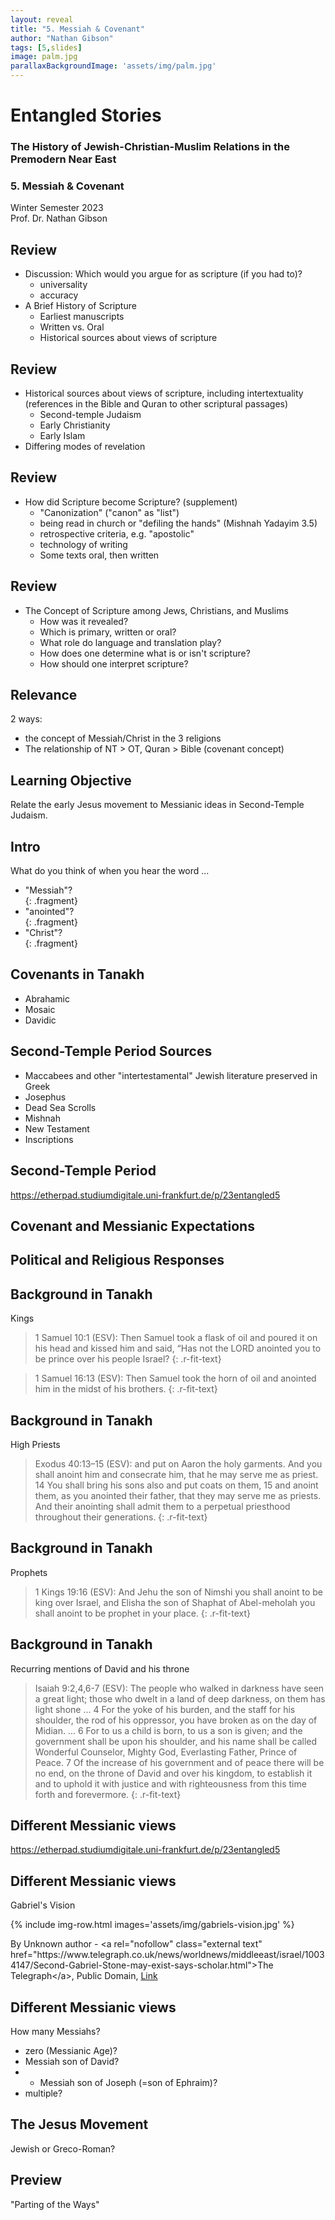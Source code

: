 ```yaml
---
layout: reveal
title: "5. Messiah & Covenant"
author: "Nathan Gibson"
tags: [5,slides]
image: palm.jpg
parallaxBackgroundImage: 'assets/img/palm.jpg'
---
```


# Entangled Stories 

### The History of Jewish-Christian-Muslim Relations in the Premodern Near East

### 5. Messiah & Covenant

Winter Semester 2023  
Prof. Dr. Nathan Gibson

## Review

- Discussion: Which would you argue for as scripture (if you had to)?
  - universality
  - accuracy
- A Brief History of Scripture
  - Earliest manuscripts
  - Written vs. Oral
  - Historical sources about views of scripture 

## Review
  - Historical sources about views of scripture, including intertextuality (references in the Bible and Quran to other scriptural passages)
    - Second-temple Judaism
    - Early Christianity
    - Early Islam
- Differing modes of revelation

## Review

- How did Scripture become Scripture? (supplement)
  - "Canonization" ("canon" as "list")
  - being read in church or "defiling the hands" (Mishnah Yadayim 3.5)
  - retrospective criteria, e.g. "apostolic"
  - technology of writing
  - Some texts oral, then written

## Review

- The Concept of Scripture among Jews, Christians, and Muslims
  - How was it revealed?
  - Which is primary, written or oral? 
  - What role do language and translation play?
  - How does one determine what is or isn't scripture?
  - How should one interpret scripture?

## Relevance

2 ways: 
- the concept of Messiah/Christ in the 3 religions
- The relationship of NT > OT, Quran > Bible (covenant concept)

## Learning Objective

<i class="fa-solid fa-check"></i> Relate the early Jesus movement to Messianic ideas in Second-Temple Judaism.

## Intro

What do you think of when you hear the word ...  
- "Messiah"?  
{: .fragment}
- "anointed"?  
{: .fragment}
- "Christ"?  
{: .fragment}

## Covenants in Tanakh

- Abrahamic
- Mosaic
- Davidic

## Second-Temple Period Sources

- Maccabees and other "intertestamental" Jewish literature preserved in Greek
- Josephus
- Dead Sea Scrolls
- Mishnah
- New Testament
- Inscriptions

## Second-Temple Period

<https://etherpad.studiumdigitale.uni-frankfurt.de/p/23entangled5>


## Covenant and Messianic Expectations

## Political and Religious Responses

## Background in Tanakh

Kings

> 1 Samuel 10:1 (ESV): Then Samuel took a flask of oil and poured it on his head and kissed him and said, “Has not the LORD anointed you to be prince over his people Israel?
{: .r-fit-text}

> 1 Samuel 16:13 (ESV): Then Samuel took the horn of oil and anointed him in the midst of his brothers.
{: .r-fit-text}

## Background in Tanakh

High Priests

> Exodus 40:13–15 (ESV): and put on Aaron the holy garments. And you shall anoint him and consecrate him, that he may serve me as priest. 14 You shall bring his sons also and put coats on them, 15 and anoint them, as you anointed their father, that they may serve me as priests. And their anointing shall admit them to a perpetual priesthood throughout their generations.
{: .r-fit-text}

## Background in Tanakh

Prophets

> 1 Kings 19:16 (ESV): And Jehu the son of Nimshi you shall anoint to be king over Israel, and Elisha the son of Shaphat of Abel-meholah you shall anoint to be prophet in your place. 
{: .r-fit-text}

## Background in Tanakh

Recurring mentions of David and his throne

> Isaiah 9:2,4,6-7 (ESV): The people who walked in darkness have seen a great light; those who dwelt in a land of deep darkness, on them has light shone ... 4 For the yoke of his burden, and the staff for his shoulder, the rod of his oppressor, you have broken as on the day of Midian. ... 6 For to us a child is born, to us a son is given; and the government shall be upon his shoulder, and his name shall be called Wonderful Counselor, Mighty God, Everlasting Father, Prince of Peace. 7 Of the increase of his government and of peace there will be no end, on the throne of David and over his kingdom, to establish it and to uphold it with justice and with righteousness from this time forth and forevermore.
{: .r-fit-text}

## Different Messianic views

<https://etherpad.studiumdigitale.uni-frankfurt.de/p/23entangled5>

## Different Messianic views

Gabriel's Vision

{% include img-row.html images='assets/img/gabriels-vision.jpg' %}

<figcaption>By Unknown author - &lt;a rel=&quot;nofollow&quot; class=&quot;external text&quot; href=&quot;https://www.telegraph.co.uk/news/worldnews/middleeast/israel/10034147/Second-Gabriel-Stone-may-exist-says-scholar.html&quot;&gt;The Telegraph&lt;/a&gt;, Public Domain, <a href="https://commons.wikimedia.org/w/index.php?curid=47723129">Link</a></figcaption>

## Different Messianic views

How many Messiahs?  
- zero (Messianic Age)?
- Messiah son of David?
- + Messiah son of Joseph (=son of Ephraim)? 
- multiple? 

## The Jesus Movement

Jewish or Greco-Roman?

## Preview

"Parting of the Ways"